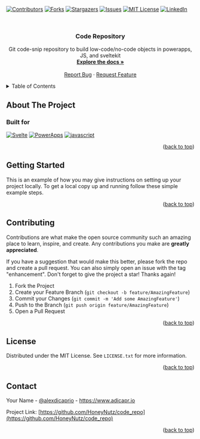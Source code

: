 <!-- Improved compatibility of back to top link: See: https://github.com/othneildrew/Best-README-Template/pull/73 -->

<a name="readme-top"></a>

<!--
*** Thanks for checking out the Best-README-Template. If you have a suggestion
*** that would make this better, please fork the repo and create a pull request
*** or simply open an issue with the tag "enhancement".
*** Don't forget to give the project a star!
*** Thanks again! Now go create something AMAZING! :D
-->

<!-- PROJECT SHIELDS -->
<!--
*** I'm using markdown "reference style" links for readability.
*** Reference links are enclosed in brackets [ ] instead of parentheses ( ).
*** See the bottom of this document for the declaration of the reference variables
*** for contributors-url, forks-url, etc. This is an optional, concise syntax you may use.
*** https://www.markdownguide.org/basic-syntax/#reference-style-links
-->

[![Contributors][contributors-shield]][contributors-url]
[![Forks][forks-shield]][forks-url]
[![Stargazers][stars-shield]][stars-url]
[![Issues][issues-shield]][issues-url]
[![MIT License][license-shield]][license-url]
[![LinkedIn][linkedin-shield]][linkedin-url]

<!-- PROJECT LOGO -->
<br />
<div align="center">
<h3 align="center">Code Repository</h3>

  <p align="center">
    Git code-snip repository to build low-code/no-code objects in powerapps, JS, and sveltekit
    <br />
    <a href="https://github.com/HoneyNutz/code_repo"><strong>Explore the docs »</strong></a>
    <br />
    <br />
    <a href="https://github.com/HoneyNutz/code_repo/issues">Report Bug</a>
    ·
    <a href="https://github.com/HoneyNutz/code_repo/issues">Request Feature</a>
  </p>
</div>

<!-- TABLE OF CONTENTS -->
<details>
  <summary>Table of Contents</summary>
  <ol>
    <li>
      <a href="#about-the-project">About The Project</a>
      <ul>
        <li><a href="#built-with">Built With</a></li>
      </ul>
    </li>
    <li>
      <a href="#getting-started">Getting Started</a>
      <ul>
        <li><a href="#prerequisites">Prerequisites</a></li>
        <li><a href="#installation">Installation</a></li>
      </ul>
    </li>
    <li><a href="#usage">Usage</a></li>
    <li><a href="#roadmap">Roadmap</a></li>
    <li><a href="#contributing">Contributing</a></li>
    <li><a href="#license">License</a></li>
    <li><a href="#contact">Contact</a></li>
    <li><a href="#acknowledgments">Acknowledgments</a></li>
  </ol>
</details>

<!-- ABOUT THE PROJECT -->

## About The Project

### Built for

[![Svelte][svelte.dev]][svelte-url]
[![PowerApps][powerapps.com]][powerapps-url]
[![javascript][javascript.com]][javascript-url]

<p align="right">(<a href="#readme-top">back to top</a>)</p>

<!-- GETTING STARTED -->

## Getting Started

This is an example of how you may give instructions on setting up your project locally.
To get a local copy up and running follow these simple example steps.

<p align="right">(<a href="#readme-top">back to top</a>)</p>

<!-- CONTRIBUTING -->

## Contributing

Contributions are what make the open source community such an amazing place to learn, inspire, and create. Any contributions you make are **greatly appreciated**.

If you have a suggestion that would make this better, please fork the repo and create a pull request. You can also simply open an issue with the tag "enhancement".
Don't forget to give the project a star! Thanks again!

1. Fork the Project
2. Create your Feature Branch (`git checkout -b feature/AmazingFeature`)
3. Commit your Changes (`git commit -m 'Add some AmazingFeature'`)
4. Push to the Branch (`git push origin feature/AmazingFeature`)
5. Open a Pull Request

<p align="right">(<a href="#readme-top">back to top</a>)</p>

<!-- LICENSE -->

## License

Distributed under the MIT License. See `LICENSE.txt` for more information.

<p align="right">(<a href="#readme-top">back to top</a>)</p>

<!-- CONTACT -->

## Contact

Your Name - [@alexdicaprio](https://twitter.com/alexdicaprio) - https://www.adicapr.io

Project Link: [https://github.com/HoneyNutz/code_repo](https://github.com/HoneyNutz/code_repo)

<p align="right">(<a href="#readme-top">back to top</a>)</p>

<!-- MARKDOWN LINKS & IMAGES -->
<!-- https://www.markdownguide.org/basic-syntax/#reference-style-links -->

[contributors-shield]: https://img.shields.io/github/contributors/HoneyNutz/code_repo.svg?style=for-the-badge
[contributors-url]: https://github.com/HoneyNutz/code_repo/graphs/contributors
[forks-shield]: https://img.shields.io/github/forks/HoneyNutz/code_repo.svg?style=for-the-badge
[forks-url]: https://github.com/HoneyNutz/code_repo/network/members
[stars-shield]: https://img.shields.io/github/stars/HoneyNutz/code_repo.svg?style=for-the-badge
[stars-url]: https://github.com/HoneyNutz/code_repo/stargazers
[issues-shield]: https://img.shields.io/github/issues/HoneyNutz/code_repo.svg?style=for-the-badge
[issues-url]: https://github.com/HoneyNutz/code_repo/issues
[license-shield]: https://img.shields.io/github/license/HoneyNutz/code_repo.svg?style=for-the-badge
[license-url]: https://github.com/HoneyNutz/code_repo/blob/master/LICENSE.txt
[linkedin-shield]: https://img.shields.io/badge/-LinkedIn-black.svg?style=for-the-badge&logo=linkedin&colorB=555
[linkedin-url]: https://linkedin.com/in/alexanderdicaprio
[product-screenshot]: images/screenshot.png
[next.js]: https://img.shields.io/badge/next.js-000000?style=for-the-badge&logo=nextdotjs&logoColor=white
[next-url]: https://nextjs.org/
[react.js]: https://img.shields.io/badge/React-20232A?style=for-the-badge&logo=react&logoColor=61DAFB
[react-url]: https://reactjs.org/
[vue.js]: https://img.shields.io/badge/Vue.js-35495E?style=for-the-badge&logo=vuedotjs&logoColor=4FC08D
[vue-url]: https://vuejs.org/
[angular.io]: https://img.shields.io/badge/Angular-DD0031?style=for-the-badge&logo=angular&logoColor=white
[angular-url]: https://angular.io/
[svelte.dev]: https://img.shields.io/badge/Svelte-4A4A55?style=for-the-badge&logo=svelte&logoColor=FF3E00
[svelte-url]: https://svelte.dev/
[laravel.com]: https://img.shields.io/badge/Laravel-FF2D20?style=for-the-badge&logo=laravel&logoColor=white
[laravel-url]: https://laravel.com
[powerapps.com]: https://img.shields.io/badge/powerapps-563D7C?style=for-the-badge&logo=powerapps&logoColor=white
[powerapps-url]: https://make.powerapps.com
[javascript.com]: https://img.shields.io/badge/javascript-0769AD?style=for-the-badge&logo=javascript&logoColor=white
[javascript-url]: https://developer.mozilla.org/en-US/docs/Web/JavaScript
